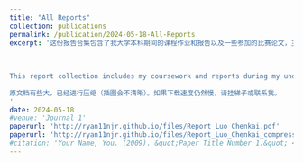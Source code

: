 ```yaml
---
title: "All Reports"
collection: publications
permalink: /publication/2024-05-18-All-Reports
excerpt: '这份报告合集包含了我大学本科期间的课程作业和报告以及一些参加的比赛论文，主要目的是展示我在几个学期中报告写作能力的提升，以及我能做些什么（好吧就是大二以来越来越会水报告了，甚至学到了以后可能写论文要用到的一些技能，做研究生时能即插即用）。
  
  
  
This report collection includes my coursework and reports during my undergraduate years, mainly to demonstrate the improvement of my report writing skills over several semesters, and what I am capable of.  
  
原文档有些大，已经进行压缩（插图会不清晰）。如果下载速度仍然慢，请挂梯子或联系我。
'
date: 2024-05-18
#venue: 'Journal 1'
paperurl: 'http://ryan11njr.github.io/files/Report_Luo_Chenkai.pdf'
paperurl: 'http://ryan11njr.github.io/files/Report_Luo_Chenkai_compressed.pdf'
#citation: 'Your Name, You. (2009). &quot;Paper Title Number 1.&quot; <i>Journal 1</i>. 1(1).'
---
```



